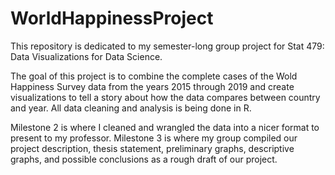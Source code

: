 # WorldHappinessProject
This repository is dedicated to my semester-long group project for Stat 479: Data Visualizations for Data Science.

The goal of this project is to combine the complete cases of the Wold Happiness Survey data from the years 2015 through 2019 and create visualizations to tell a story about how the data compares between country and year.
All data cleaning and analysis is being done in R.

Milestone 2 is where I cleaned and wrangled the data into a nicer format to present to my professor. Milestone 3 is where my group compiled our project description, thesis statement, preliminary graphs, descriptive graphs, and possible conclusions as a rough draft of our project.
